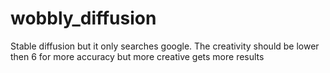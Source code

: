 # wobbly_diffusion
Stable diffusion but it only searches google. The creativity should be lower then 6 for more accuracy but more creative gets more results
